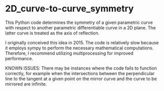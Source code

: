 # 2D_curve-to-curve_symmetry
This Python code determines the symmetry of a given parametric curve with respect to another parametric differentiable curve in a 2D plane. The latter curve is treated as the axis of reflection.

I originally conceived this idea in 2015. The code is relatively slow because it employs sympy to perform the necessary mathematical computations. Therefore, I recommend utilizing multiprocessing for improved performance.

KNOWN ISSUES:
There may be instances where the code fails to function correctly, for example when the intersections between the perpendicular line to the tangent at a given point on the mirror curve and the curve to be mirrored are infinite.
